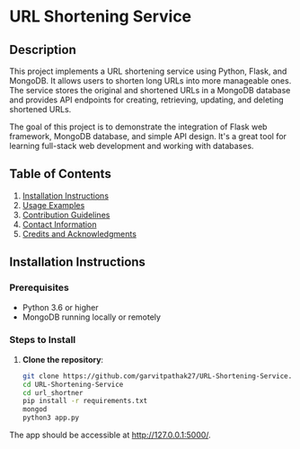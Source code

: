 # URL Shortening Service

## Description

This project implements a URL shortening service using Python, Flask, and MongoDB. It allows users to shorten long URLs into more manageable ones. The service stores the original and shortened URLs in a MongoDB database and provides API endpoints for creating, retrieving, updating, and deleting shortened URLs. 

The goal of this project is to demonstrate the integration of Flask web framework, MongoDB database, and simple API design. It's a great tool for learning full-stack web development and working with databases.

## Table of Contents

1. [Installation Instructions](#installation-instructions)
2. [Usage Examples](#usage-examples)
3. [Contribution Guidelines](#contribution-guidelines)
4. [Contact Information](#contact-information)
5. [Credits and Acknowledgments](#credits-and-acknowledgments)

## Installation Instructions

### Prerequisites
- Python 3.6 or higher
- MongoDB running locally or remotely

### Steps to Install

1. **Clone the repository**:
   ```bash
   git clone https://github.com/garvitpathak27/URL-Shortening-Service.git
   cd URL-Shortening-Service
   cd url_shortner
   pip install -r requirements.txt
   mongod
   python3 app.py

The app should be accessible at http://127.0.0.1:5000/.

